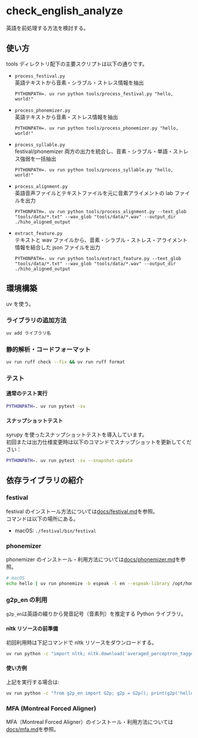 # check_english_analyze

英語を前処理する方法を検討する。

## 使い方

tools ディレクトリ配下の主要スクリプトは以下の通りです。

- `process_festival.py`  
  英語テキストから音素・シラブル・ストレス情報を抽出

  ```
  PYTHONPATH=. uv run python tools/process_festival.py "hello, world!"
  ```

- `process_phonemizer.py`  
  英語テキストから音素・ストレス情報を抽出

  ```
  PYTHONPATH=. uv run python tools/process_phonemizer.py "hello, world!"
  ```

- `process_syllable.py`  
  festival/phonemizer 両方の出力を統合し、音素・シラブル・単語・ストレス強弱を一括抽出

  ```
  PYTHONPATH=. uv run python tools/process_syllable.py "hello, world!"
  ```

- `process_alignment.py`  
  英語音声ファイルとテキストファイルを元に音素アライメントの lab ファイルを出力

  ```
  PYTHONPATH=. uv run python tools/process_alignment.py --text_glob "tools/data/*.txt" --wav_glob "tools/data/*.wav" --output_dir ./hiho_aligned_output
  ```

- `extract_feature.py`  
  テキストと wav ファイルから、音素・シラブル・ストレス・アライメント情報を結合した json ファイルを出力

  ```
  PYTHONPATH=. uv run python tools/extract_feature.py --text_glob "tools/data/*.txt" --wav_glob "tools/data/*.wav" --output_dir ./hiho_aligned_output
  ```

## 環境構築

uv を使う。

### ライブラリの追加方法

```sh
uv add ライブラリ名
```

### 静的解析・コードフォーマット

```sh
uv run ruff check --fix && uv run ruff format
```

### テスト

#### 通常のテスト実行

```sh
PYTHONPATH=. uv run pytest -sv
```

#### スナップショットテスト

syrupy を使ったスナップショットテストを導入しています。  
初回または出力仕様変更時は以下のコマンドでスナップショットを更新してください：

```sh
PYTHONPATH=. uv run pytest -sv --snapshot-update
```

## 依存ライブラリの紹介

### festival

festival のインストール方法については[docs/festival.md](docs/festival.md)を参照。\
コマンドは以下の場所にある。

- macOS: `./festival/bin/festival`

### phonemizer

phonemizer のインストール・利用方法については[docs/phonemizer.md](docs/phonemizer.md)を参照。

```sh
# macOS
echo hello | uv run phonemize -b espeak -l en --espeak-library /opt/homebrew/Cellar/espeak/*/lib/libespeak.dylib # hələʊ
```

### g2p_en の利用

`g2p_en`は英語の綴りから発音記号（音素列）を推定する Python ライブラリ。

#### nltk リソースの前準備

初回利用時は下記コマンドで nltk リソースをダウンロードする。

```sh
uv run python -c "import nltk; nltk.download('averaged_perceptron_tagger_eng', quiet=True)"
```

#### 使い方例

上記を実行する場合は:

```sh
uv run python -c "from g2p_en import G2p; g2p = G2p(); print(g2p('hello'))" # ['HH', 'AH0', 'L', 'OW1']
```

### MFA (Montreal Forced Aligner)

MFA（Montreal Forced Aligner）のインストール・利用方法については[docs/mfa.md](docs/mfa.md)を参照。
